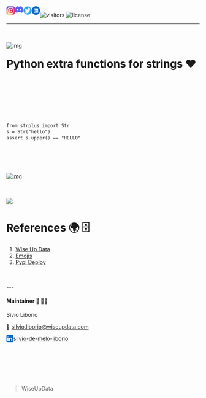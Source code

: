 <a href="https://github.com/wiseupdata/wiseupdata">
  <img align="left" alt="Wise Up Data's Instagram" width="22px" src="https://raw.githubusercontent.com/wiseupdata/wiseupdata/main/assets/instagram.png" />   
</a> 
<a href="https://github.com/wiseupdata/wiseupdata">
  <img align="left" alt="wise Up Data's Discord" width="22px" src="https://raw.githubusercontent.com/wiseupdata/wiseupdata/main/assets/discord.png" />
</a>
<a href="https://github.com/wiseupdata/wiseupdata">
  <img align="left" alt="wise Up Data | Twitter" width="22px" src="https://raw.githubusercontent.com/wiseupdata/wiseupdata/main/assets/twitter.png" />
</a>
<a href="https://github.com/wiseupdata/wiseupdata">
  <img align="left" alt="wise Up Data's LinkedIN" width="22px" src="https://raw.githubusercontent.com/wiseupdata/wiseupdata/main/assets/linkedin.png" />
</a>

![visitors](https://visitor-badge.glitch.me/badge?page_id=wiseupdata.strplus&left_color=green&right_color=black)
![license](https://img.shields.io/github/license/wiseupdata/strplus)

---

<br>
<br>

<a href="https://github.com/wiseupdata/wiseupdata">
<img align="left" alt="img" src="https://raw.githubusercontent.com/wiseupdata/strplus/main/assets/python.png" width="300" />
</a>

<h1>
Python extra functions for strings ❤️
</h1>

<br>
<br>
<br>
<br>
<br>
<br>

```
from strplus import Str
s = Str("hello")
assert s.upper() == "HELLO"
```

<br>
<br>
<br>
<br>
<a href="https://github.com/wiseupdata/wiseupdata">
<img align="center" alt="img" src="https://raw.githubusercontent.com/wiseupdata/strplus/main/assets/under_construction.gif" width="300" />
</a>

<br>
<br>
<br>


![](https://raw.githubusercontent.com/wiseupdata/strplus/main/assets/20230414_203231_image.png)



# References 🌍 🗄️

1. [Wise Up Data](https://github.com/wiseupdata)
2. [Emojis](https://github.com/wiseupdata/emojis)
3. [Pypi Deploy](https://www.digitalocean.com/community/tutorials/how-to-publish-python-packages-to-pypi-using-poetry-on-ubuntu-22-04)

<br>
<br>
---

#### Maintainer 🤗 👨‍💻

Sivio Liborio

📧 silvio.liborio@wiseupdata.com

<a href="https://www.linkedin.com/in/silvio-de-melo-liborio">silvio-de-melo-liborio <img align="left" alt="LinkedIN" width="18px" src="https://raw.githubusercontent.com/wiseupdata/wsl-latest/main/assets/linkedin.svg" />
</a>

<br>
<br>
<br>
<br>
<br>

> WiseUpData
